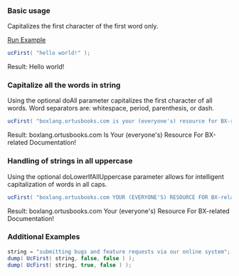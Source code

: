 ### Basic usage

Capitalizes the first character of the first word only.

<a href="https://try.boxlang.io/?code=eJwrTXbLLCou0VBQykjNyclXKM8vyklRVFLQtOYCAIPJCHg%3D" target="_blank">Run Example</a>

```java
ucFirst( "hello world!" );

```

Result: Hello world!

### Capitalize all the words in string

Using the optional doAll parameter capitalizes the first character of all words. Word separators are: whitespace, period, parenthesis, or dash.

```java
ucFirst( "boxlang.ortusbooks.com is your (everyone's) resource for BX-related documentation!", true );

```

Result: boxlang.ortusbooks.com Is Your (everyone's) Resource For BX-related Documentation!

### Handling of strings in all uppercase

Using the optional doLowerIfAllUppercase parameter allows for intelligent capitalization of words in all caps.


```java
ucFirst( "boxlang.ortusbooks.com YOUR (EVERYONE'S) RESOURCE FOR BX-related DOCUMENTATION!", true, true );

```

Result: boxlang.ortusbooks.com Your (everyone's) Resource For BX-related Documentation!

### Additional Examples

```java
string = "submitting bugs and feature requests via our online system";
dump( UcFirst( string, false, false ) );
dump( UcFirst( string, true, false ) );

```


